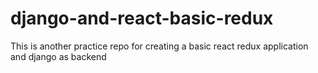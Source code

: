 # django-and-react-basic-redux
This is another practice repo for creating a basic react redux application and django as backend

